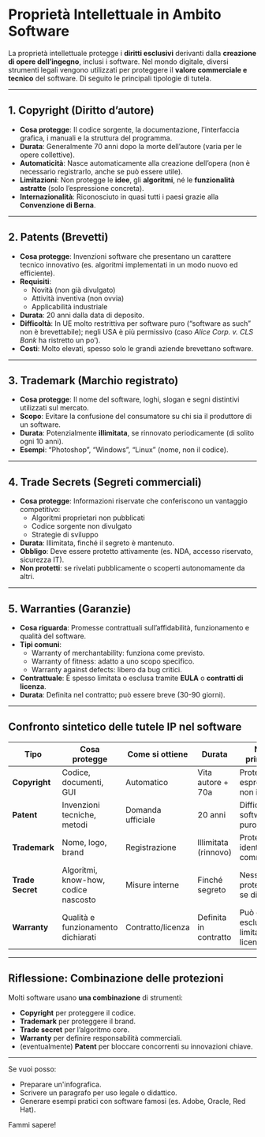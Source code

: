 # Proprietà Intellettuale in Ambito Software

La proprietà intellettuale protegge i **diritti esclusivi** derivanti dalla **creazione di opere dell’ingegno**, inclusi i software. Nel mondo digitale, diversi strumenti legali vengono utilizzati per proteggere il **valore commerciale e tecnico** del software. Di seguito le principali tipologie di tutela.

---

## 1. Copyright (Diritto d’autore)

- **Cosa protegge**: Il codice sorgente, la documentazione, l’interfaccia grafica, i manuali e la struttura del programma.
- **Durata**: Generalmente 70 anni dopo la morte dell’autore (varia per le opere collettive).
- **Automaticità**: Nasce automaticamente alla creazione dell’opera (non è necessario registrarlo, anche se può essere utile).
- **Limitazioni**: Non protegge le **idee**, gli **algoritmi**, né le **funzionalità astratte** (solo l’espressione concreta).
- **Internazionalità**: Riconosciuto in quasi tutti i paesi grazie alla **Convenzione di Berna**.

---

## 2. Patents (Brevetti)

- **Cosa protegge**: Invenzioni software che presentano un carattere tecnico innovativo (es. algoritmi implementati in un modo nuovo ed efficiente).
- **Requisiti**:
  - Novità (non già divulgato)
  - Attività inventiva (non ovvia)
  - Applicabilità industriale
- **Durata**: 20 anni dalla data di deposito.
- **Difficoltà**: In UE molto restrittiva per software puro (“software as such” non è brevettabile); negli USA è più permissivo (caso *Alice Corp. v. CLS Bank* ha ristretto un po’).
- **Costi**: Molto elevati, spesso solo le grandi aziende brevettano software.

---

## 3. Trademark (Marchio registrato)

- **Cosa protegge**: Il nome del software, loghi, slogan e segni distintivi utilizzati sul mercato.
- **Scopo**: Evitare la confusione del consumatore su chi sia il produttore di un software.
- **Durata**: Potenzialmente **illimitata**, se rinnovato periodicamente (di solito ogni 10 anni).
- **Esempi**: “Photoshop”, “Windows”, “Linux” (nome, non il codice).

---

## 4. Trade Secrets (Segreti commerciali)

- **Cosa protegge**: Informazioni riservate che conferiscono un vantaggio competitivo:
  - Algoritmi proprietari non pubblicati
  - Codice sorgente non divulgato
  - Strategie di sviluppo
- **Durata**: Illimitata, finché il segreto è mantenuto.
- **Obbligo**: Deve essere protetto attivamente (es. NDA, accesso riservato, sicurezza IT).
- **Non protetti**: se rivelati pubblicamente o scoperti autonomamente da altri.

---

## 5. Warranties (Garanzie)

- **Cosa riguarda**: Promesse contrattuali sull’affidabilità, funzionamento e qualità del software.
- **Tipi comuni**:
  - Warranty of merchantability: funziona come previsto.
  - Warranty of fitness: adatto a uno scopo specifico.
  - Warranty against defects: libero da bug critici.
- **Contrattuale**: È spesso limitata o esclusa tramite **EULA** o **contratti di licenza**.
- **Durata**: Definita nel contratto; può essere breve (30-90 giorni).

---

## Confronto sintetico delle tutele IP nel software

| Tipo             | Cosa protegge                         | Come si ottiene      | Durata             | Note principali                                        |
|------------------|----------------------------------------|-----------------------|--------------------|--------------------------------------------------------|
| **Copyright**     | Codice, documenti, GUI                 | Automatico             | Vita autore + 70a  | Protegge espressione, non idea                         |
| **Patent**        | Invenzioni tecniche, metodi           | Domanda ufficiale      | 20 anni            | Difficile per software puro in UE                      |
| **Trademark**     | Nome, logo, brand                     | Registrazione          | Illimitata (rinnovo)| Protegge identità commerciale                          |
| **Trade Secret**  | Algoritmi, know-how, codice nascosto  | Misure interne         | Finché segreto     | Nessuna protezione se divulgato                       |
| **Warranty**      | Qualità e funzionamento dichiarati    | Contratto/licenza      | Definita in contratto| Può essere esclusa o limitata in licenza               |

---

## Riflessione: Combinazione delle protezioni

Molti software usano **una combinazione** di strumenti:

- **Copyright** per proteggere il codice.
- **Trademark** per proteggere il brand.
- **Trade secret** per l’algoritmo core.
- **Warranty** per definire responsabilità commerciali.
- (eventualmente) **Patent** per bloccare concorrenti su innovazioni chiave.

---

Se vuoi posso:

- Preparare un'infografica.
- Scrivere un paragrafo per uso legale o didattico.
- Generare esempi pratici con software famosi (es. Adobe, Oracle, Red Hat).

Fammi sapere!
